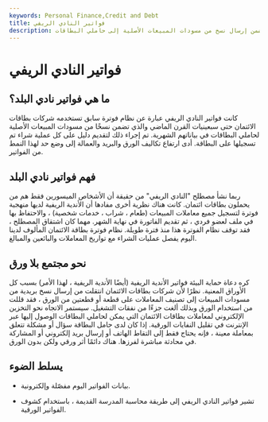 ```yaml
---
keywords: Personal Finance,Credit and Debt
title: فواتير النادي الريفي
description: فواتير النادي الريفي هو نظام سابق استخدمته شركات بطاقات الائتمان حتى سبعينيات القرن الماضي يتضمن إرسال نسخ من مسودات المبيعات الأصلية إلى حاملي البطاقات.
---
```


# فواتير النادي الريفي
## ما هي فواتير نادي البلد؟

كانت فواتير النادي الريفي عبارة عن نظام فوترة سابق تستخدمه شركات بطاقات الائتمان حتى سبعينيات القرن الماضي والذي تضمن نسخًا من مسودات المبيعات الأصلية لحاملي البطاقات في بياناتهم الشهرية. تم إجراء ذلك لتقديم دليل على كل عملية شراء تم تسجيلها على البطاقة. أدى ارتفاع تكاليف الورق والبريد والعمالة إلى وضع حد لهذا النمط من الفواتير.

## فهم فواتير نادي البلد

ربما نشأ مصطلح "النادي الريفي" من حقيقة أن الأشخاص الميسورين فقط هم من يحملون بطاقات ائتمان. كانت هناك نظرية أخرى مفادها أن الأندية الريفية لديها منهجية فوترة لتسجيل جميع معاملات المبيعات (طعام ، شراب ، خدمات شخصية) ، والاحتفاظ بها في ملف لعضو فردي ، ثم تقديم الفاتورة في نهاية الشهر. مهما كان اشتقاق المصطلح ، فقد توقف نظام الفوترة هذا منذ فترة طويلة. نظام فوترة بطاقة الائتمان المألوف لدينا اليوم يفصل عمليات الشراء مع تواريخ المعاملات والبائعين والمبالغ.

## نحو مجتمع بلا ورق

كره دعاة حماية البيئة فواتير الأندية الريفية (أيضًا الأندية الريفية ، لهذا الأمر) بسبب كل الأوراق المعنية. نظرًا لأن شركات بطاقات الائتمان انتقلت من إرسال نسخ بريدية من مسودات المبيعات إلى تصنيف المعاملات على قطعة أو قطعتين من الورق ، فقد قللت من استخدام الورق وبذلك ألغت جزءًا من نفقات التشغيل. سيستمر الاتجاه نحو التخزين الإلكتروني لمعاملات بطاقات الائتمان التي يمكن لحاملي البطاقات الوصول إليها عبر الإنترنت في تقليل النفايات الورقية. إذا كان لدى حامل البطاقة سؤال أو مشكلة تتعلق بمعاملة معينة ، فإنه يحتاج فقط إلى التقاط الهاتف أو إرسال بريد إلكتروني أو المشاركة في محادثة مباشرة لفرزها. هناك دائمًا أثر ورقي ولكن بدون الورق.

## يسلط الضوء

- بيانات الفواتير اليوم مفصّلة وإلكترونية.

- تشير فواتير النادي الريفي إلى طريقة محاسبة المدرسة القديمة ، باستخدام كشوف الفواتير الورقية.

